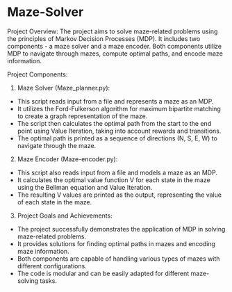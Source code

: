 # Maze-Solver

Project Overview:
The project aims to solve maze-related problems using the principles of Markov Decision Processes (MDP). It includes two components - a maze solver and a maze encoder. Both components utilize MDP to navigate through mazes, compute optimal paths, and encode maze information.

Project Components:

1) Maze Solver (Maze_planner.py):

 - This script reads input from a file and represents a maze as an MDP.
 - It utilizes the Ford-Fulkerson algorithm for maximum bipartite matching to create a graph representation of the maze.
 - The script then calculates the optimal path from the start to the end point using Value Iteration, taking into account rewards and transitions.
 - The optimal path is printed as a sequence of directions (N, S, E, W) to navigate through the maze.


2) Maze Encoder (Maze-encoder.py):

 - This script also reads input from a file and models a maze as an MDP.
 - It calculates the optimal value function V for each state in the maze using the Bellman equation and Value Iteration.
 - The resulting V values are printed as the output, representing the value of each state in the maze.


3) Project Goals and Achievements:

 - The project successfully demonstrates the application of MDP in solving maze-related problems.
 - It provides solutions for finding optimal paths in mazes and encoding maze information.
 - Both components are capable of handling various types of mazes with different configurations.
 - The code is modular and can be easily adapted for different maze-solving tasks.
